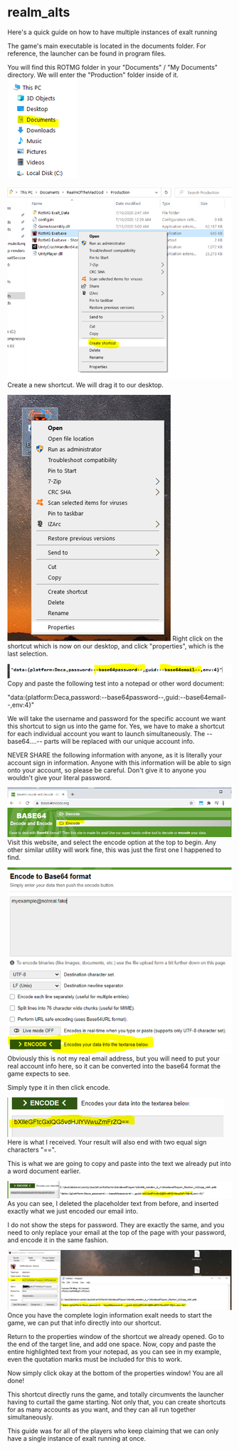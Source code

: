 # realm_alts

Here's a quick guide on how to have multiple instances of exalt running

The game's main executable is located in the documents folder.  For reference, the launcher can be found in program files.

You will find this ROTMG folder in your "Documents" / "My Documents" directory.  We will enter the "Production" folder inside of it.
![documents](./images/documents.png)

![create_shortcut](./images/create_shortcut.png)
Create a new shortcut.  We will drag it to our desktop.

![click_properties](./images/click_properties.png)
Right click on the shortcut which is now on our desktop, and click "properties", which is the last selection.


![data_stuff](./images/data_stuff.png)
Copy and paste the following test into a notepad or other word document:

"data:{platform:Deca,password:--base64password--,guid:--base64email--,env:4}"

We will take the username and password for the specific account we want this shortcut to sign us into the game for.  Yes, we have to make a shortcut for each individual account you want to launch simultaneously.  The --base64....-- parts will be replaced with our unique account info.

NEVER SHARE the following information with anyone, as it is literally your account sign in information.  Anyone with this information will be able to sign onto your account, so please be careful.  Don't give it to anyone you wouldn't give your literal password.

![base64_encode](./images/base64_encode.png)
Visit this website, and select the encode option at the top to begin.  Any other similar utility will work fine, this was just the first one I happened to find.

![put_in_email](./images/put_in_email.png)
Obviously this is not my real email address, but you will need to put your real account info here, so it can be converted into the base64 format the game expects to see.  

Simply type it in then click encode.

![encoded_email](./images/encoded_email.png)
Here is what I received.  Your result will also end with two equal sign characters "==".  

This is what we are going to copy and paste into the text we already put into a word document earlier.

![replace_guid_with_encoded_email](./images/replace_guid_with_encoded_email.png)
As you can see, I deleted the placeholder text from before, and inserted exactly what we just encoded our email into.

I do not show the steps for password.  They are exactly the same, and you need to only replace your email at the top of the page with your password, and encode it in the same fashion.

![paste_it_in](./images/paste_it_in.png)
Once you have the complete login information exalt needs to start the game, we can put that info directly into our shortcut.

Return to the properties window of the shortcut we already opened.  Go to the end of the target line, and add one space.  Now, copy and paste the entire highlighted text from your notepad, as you can see in my example, even the quotation marks must be included for this to work.

Now simply click okay at the bottom of the properties window!  You are all done!

This shortcut directly runs the game, and totally circumvents the launcher having to curtail the game starting.  Not only that, you can create shortcuts for as many accounts as you want, and they can all run together simultaneously.

This guide was for all of the players who keep claiming that we can only have a single instance of exalt running at once.